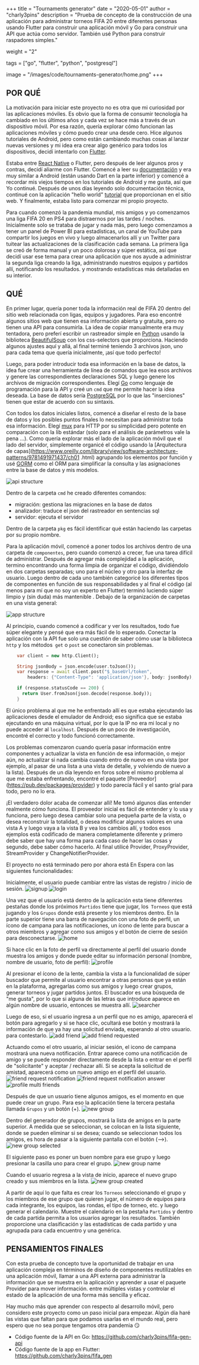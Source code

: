 +++
title = "Tournaments generator"
date = "2020-05-01"
author = "charly3pins"
description = "Prueba de concepto de la construcción de una aplicación para administrar torneos FIFA 20 entre diferentes personas usando Flutter para construir una aplicación móvil y Go para construir una API que actúa como servidor. También usé Python para construir raspadores simples."

weight = "2"

tags = ["go", "flutter", "python", "postgresql"]

image = "/images/code/tournaments-generator/home.png"
+++
## POR QUÉ

La motivación para iniciar este proyecto no es otra que mi curiosidad por las aplicaciones móviles. Es obvio que la forma de consumir tecnología ha cambiado en los últimos años y cada vez se hace más a través de un dispositivo móvil. Por esa razón, quería explorar cómo funcionan las aplicaciones móviles y cómo puedo crear una desde cero.
Hice algunos tutoriales de Android, pero como están cambiando muchas cosas al lanzar nuevas versiones y mi idea era crear algo genérico para todos los dispositivos, decidí intentarlo con [Flutter](https://flutter.dev/).

Estaba entre [React Native](https://reactnative.dev/) o Flutter, pero después de leer algunos pros y contras, decidí aliarme con Flutter. Comencé a leer su [documentación](https://flutter.dev/docs) y era muy similar a Android (están usando Dart en la parte inferior) y comencé a recordar mis viejos tiempos en los tutoriales de Android y me gusta, así que Yo continué. Después de unos días leyendo solo documentación técnica, continué con la aplicación "hello world" [tutorial](https://flutter.dev/docs/get-started/codelab) que proporcionan en el sitio web. Y finalmente, estaba listo para comenzar mi propio proyecto.

Para cuando comenzó la pandemia mundial, mis amigos y yo comenzamos una liga FIFA 20 en PS4 para distraernos por las tardes / noches. Inicialmente solo se trataba de jugar y nada más, pero luego comenzamos a tener un panel de Power BI para estadísticas, un canal de YouTube para compartir los juegos en vivo y luego almacenarlos allí y un Twitter para tuitear las actualizaciones de la clasificación cada semana. La primera liga se creó de forma manual y un poco dolorosa y súper estática, así que decidí usar ese tema para crear una aplicación que nos ayude a administrar la segunda liga creando la liga, administrando nuestros equipos y partidos allí, notificando los resultados. y mostrando estadísticas más detalladas en su interior.

## QUÉ

En primer lugar, quería poner toda la información real de FIFA 20 dentro del sitio web relacionada con ligas, equipos y jugadores. Para eso encontré algunos sitios web que tienen esa información abierta y gratuita, pero no tienen una API para consumirla. La idea de copiar manualmente era muy tentadora, pero preferí escribir un rastreador simple en [Python](https://www.python.org/) usando la biblioteca [BeautifulSoup](https://www.crummy.com/software/BeautifulSoup/bs4/doc/#css-selectors) con los css-selectors que proporciona. Haciendo algunos ajustes aquí y allá, al final terminé teniendo 3 archivos json, uno para cada tema que quería inicialmente, ¡así que todo perfecto!

Luego, para poder introducir toda esa información en la base de datos, la idea fue crear una herramienta de línea de comandos que lea esos archivos y genere las correspondientes declaraciones SQL y luego genere los archivos de migración correspondientes.
Elegí [Go](https://golang.org/) como lenguaje de programación para la API y creé un `cmd` que me permite hacer la idea deseada. La base de datos sería [PostgreSQL](https://www.postgresql.org/) por lo que las "inserciones" tienen que estar de acuerdo con su sintaxis.

Con todos los datos iniciales listos, comencé a diseñar el resto de la base de datos y los posibles puntos finales lo necesitan para administrar toda esa información. Elegí [mux](https://github.com/gorilla/mux) para HTTP por su simplicidad pero potente en comparación con la lib estándar (solo para el análisis de parámetros vale la pena ...). Como quería explorar más el lado de la aplicación móvil que el lado del servidor, simplemente organicé el código usando la [Arquitectura de capas](https://www.oreilly.com/library/view/software-architecture-patterns/9781491971437/ch01 .html) agrupando los elementos por función y usé [GORM](https://gorm.io/index.html) como el ORM para simplificar la consulta y las asignaciones entre la base de datos y mis modelos.

![api structure](/images/code/tournaments-generator/api-structure.jpeg)

Dentro de la carpeta `cmd` he creado diferentes comandos:
- migración: gestiona las migraciones en la base de datos
- analizador: traduce el json del rastreador en sentencias sql
- servidor: ejecuta el servidor

Dentro de la carpeta `pkg` es fácil identificar qué están haciendo las carpetas por su propio nombre.

Para la aplicación móvil, comencé a poner todos los archivos dentro de una carpeta de `componentes`, pero cuando comenzó a crecer, fue una tarea difícil de administrar. Después de agregar más complejidad a la aplicación, termino encontrando una forma limpia de organizar el código, dividiéndolo en dos carpetas separadas; uno para el núcleo y otro para la interfaz de usuario. Luego dentro de cada uno también categoricé los diferentes tipos de componentes en función de sus responsabilidades y al final el código (al menos para mí que no soy un experto en Flutter) terminó luciendo súper limpio y (sin duda) más mantenible . Debajo de la organización de carpetas en una vista general:

![app structure](/images/code/tournaments-generator/app-structure.jpeg)

Al principio, cuando comencé a codificar y ver los resultados, todo fue súper elegante y pensé que era más fácil de lo esperado. Conectar la aplicación con la API fue solo una cuestión de saber cómo usar la biblioteca `http` y los métodos` get` o `post` se conectaron sin problemas.

```dart
    var client = new http.Client();

    String jsonBody = json.encode(user.toJson());
    var response = await client.post("$_baseUrl/token",
        headers: {"Content-Type": 'application/json'}, body: jsonBody);

    if (response.statusCode == 200) {
      return User.fromJson(json.decode(response.body));
    }
```

El único problema al que me he enfrentado allí es que estaba ejecutando las aplicaciones desde el emulador de Android; eso significa que se estaba ejecutando en una máquina virtual, por lo que la IP no era mi local y no puede acceder al `localhost`. Después de un poco de investigación, encontré el correcto y todo funcionó correctamente.

Los problemas comenzaron cuando quería pasar información entre componentes y actualizar la vista en función de esa información, o mejor aún, no actualizar si nada cambia cuando entro de nuevo en una vista (por ejemplo, al pasar de una lista a una vista de detalle, y volviendo de nuevo a la lista). Después de un día leyendo en foros sobre el mismo problema al que me estaba enfrentando, encontré el paquete [Proveedor] (https://pub.dev/packages/provider) y todo parecía fácil y el santo grial para todo, pero no lo era.

¡El verdadero dolor acaba de comenzar allí! Me tomó algunos días entender realmente cómo funciona. El proveedor inicial es fácil de entender y lo usa y funciona, pero luego desea cambiar solo una pequeña parte de la vista, o desea reconstruir la totalidad, o desea modificar algunos valores en una vista A y luego vaya a la vista B y vea los cambios allí, y todos esos ejemplos está codificado de manera completamente diferente y primero debe saber que hay una forma para cada caso de hacer las cosas y segundo, debe saber cómo hacerlo. Al final utilicé Provider, ProxyProvider, StreamProvider y ChangeNotifierProvider.

El proyecto no está terminado pero por ahora está En Espera con las siguientes funcionalidades:

Inicialmente, el usuario puede cambiar entre las vistas de registro / inicio de sesión.
![signup](/images/code/tournaments-generator/signup.png)
![login](/images/code/tournaments-generator/login.png)

Una vez que el usuario está dentro de la aplicación esta tiene diferentes pestañas donde los próximos `Partidos` tiene que jugar, los` Torneos` que está jugando y los `Grupos` donde está presente y los miembros dentro. En la parte superior tiene una barra de navegación con una foto de perfil, un ícono de campana para las notificaciones, un ícono de lente para buscar a otros miembros y agregar como sus amigos y el botón de cierre de sesión para desconectarse.
![home](/images/code/tournaments-generator/home.png)

Si hace clic en la foto de perfil va directamente al perfil del usuario donde muestra los amigos y donde puede editar su información personal (nombre, nombre de usuario, foto de perfil):
![profile](/images/code/tournaments-generator/profile.png)

Al presionar el ícono de la lente, cambia la vista a la funcionalidad de súper buscador que permite al usuario encontrar a otras personas que ya están en la plataforma, agregarlas como sus amigos y luego crear grupos, generar torneos y jugar partidos juntos. El buscador es una búsqueda de "me gusta", por lo que si alguna de las letras que introduce aparece en algún nombre de usuario, entonces se muestra allí.
![searcher](/images/code/tournaments-generator/searcher.png)

Luego de eso, si el usuario ingresa a un perfil que no es amigo, aparecerá el botón para agregarlo y si se hace clic, ocultará ese botón y mostrará la información de que ya hay una solicitud enviada, esperando al otro usuario. para contestarlo.
![add friend](/images/code/tournaments-generator/add-friend.png)
![add friend requested](/images/code/tournaments-generator/add-friend-requested.png)

Actuando como el otro usuario, al iniciar sesión, el icono de campana mostrará una nueva notificación. Entrar aparece como una notificación de amigo y se puede responder directamente desde la lista o entrar en el perfil de "solicitante" y aceptar / rechazar allí. Si se acepta la solicitud de amistad, aparecerá como un nuevo amigo en el perfil del usuario.
![friend request notification](/images/code/tournaments-generator/friend-request-notification.png)
![friend request notification answer](/images/code/tournaments-generator/friend-request-notification-answer.png)
![profile multi friends](/images/code/tournaments-generator/profile-multifriends.png)

Después de que un usuario tiene algunos amigos, es el momento en que puede crear un grupo. Para eso la aplicación tiene la tercera pestaña llamada `Grupos` y un botón (+).
![new group](/images/code/tournaments-generator/new-group.png)

Dentro del generador de grupos, mostrará la lista de amigos en la parte superior. A medida que se seleccionan, se colocan en la lista siguiente, donde se pueden eliminar si se desea; cuando se seleccionan todos los amigos, es hora de pasar a la siguiente pantalla con el botón (-->).
![new group selected](/images/code/tournaments-generator/new-group-selected.png)

El siguiente paso es poner un buen nombre para ese grupo y luego presionar la casilla uno para crear el grupo.
![new group name](/images/code/tournaments-generator/new-group-name.png)

Cuando el usuario regresa a la vista de inicio, aparece el nuevo grupo creado y sus miembros en la lista.
![new group created](/images/code/tournaments-generator/new-group-created.png)

A partir de aquí lo que falta es crear los `Torneos` seleccionando el grupo y los miembros de ese grupo que quieren jugar, el número de equipos para cada integrante, los equipos, las rondas, el tipo de torneo, etc. y luego generar el calendario. Muestre el calendario en la pestaña `Partidos` y dentro de cada partida permita a los usuarios agregar los resultados. También proporcione una clasificación y las estadísticas de cada partido y una agrupada para cada encuentro y una genérica.

## PENSAMIENTOS FINALES

Con esta prueba de concepto tuve la oportunidad de trabajar en una aplicación compleja en términos de diseño de componentes reutilizables en una aplicación móvil, llamar a una API externa para administrar la información que se muestra en la aplicación y aprender a usar el paquete Provider para mover información. entre múltiples vistas y controlar el estado de la aplicación de una forma más sencilla y eficaz.

Hay mucho más que aprender con respecto al desarrollo móvil, pero considero este proyecto como un paso inicial para empezar. Algún día haré las vistas que faltan para que podamos usarlas en el mundo real, pero espero que no sea porque tengamos otra pandemia 😏

- Código fuente de la API en Go: https://github.com/charly3pins/fifa-gen-api
- Código fuente de la app en Flutter: https://github.com/charly3pins/fifa_gen